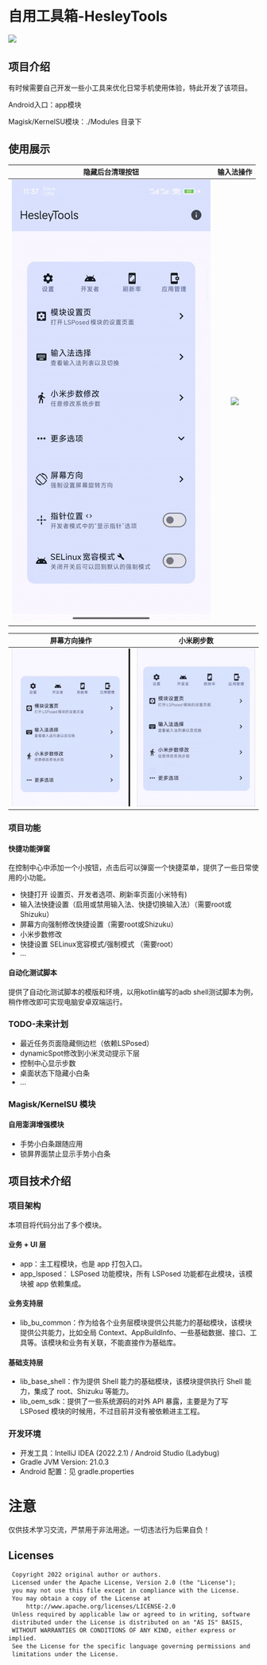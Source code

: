 # 自用工具箱-HesleyTools

![](https://img.shields.io/hexpm/l/plug.svg)

## 项目介绍

有时候需要自己开发一些小工具来优化日常手机使用体验，特此开发了该项目。

Android入口：app模块

Magisk/KernelSU模块：./Modules 目录下

## 使用展示

|            隐藏后台清理按钮             |          输入法操作           |
|:-------------------------------:|:------------------------:|
| ![](docs/images/hide_clean.gif) | ![](docs/images/ime.gif) |

|           屏幕方向操作            |           小米刷步数            |
|:---------------------------:|:--------------------------:|
| ![](docs/images/screen.gif) | ![](docs/images/steps.gif) |

### 项目功能

#### 快捷功能弹窗

在控制中心中添加一个小按钮，点击后可以弹窗一个快捷菜单，提供了一些日常使用的小功能。

- 快捷打开 设置页、开发者选项、刷新率页面(小米特有)
- 输入法快捷设置（启用或禁用输入法、快捷切换输入法）（需要root或Shizuku）
- 屏幕方向强制修改快捷设置（需要root或Shizuku）
- 小米步数修改
- 快捷设置 SELinux宽容模式/强制模式 （需要root）
- ...

#### 自动化测试脚本

提供了自动化测试脚本的模版和环境，以用kotlin编写的adb shell测试脚本为例，稍作修改即可实现电脑安卓双端运行。

### TODO-未来计划

- 最近任务页面隐藏侧边栏（依赖LSPosed）
- dynamicSpot修改到小米灵动提示下层
- 控制中心显示步数
- 桌面状态下隐藏小白条
- ...

### Magisk/KernelSU 模块

#### 自用澎湃增强模块

- 手势小白条跟随应用
- 锁屏界面禁止显示手势小白条

## 项目技术介绍

### 项目架构

本项目将代码分出了多个模块。

#### 业务 + UI 层

- app：主工程模块，也是 app 打包入口。
- app_lsposed： LSPosed 功能模块，所有 LSPosed 功能都在此模块，该模块被 app 依赖集成。

#### 业务支持层

- lib_bu_common：作为给各个业务层模块提供公共能力的基础模块，该模块提供公共能力，比如全局
  Context、AppBuildInfo、一些基础数据、接口、工具等。该模块和业务有关联，不能直接作为基础库。

#### 基础支持层

- lib_base_shell：作为提供 Shell 能力的基础模块，该模块提供执行 Shell 能力，集成了 root、Shizuku 等能力。
- lib_oem_sdk：提供了一些系统源码的对外 API 暴露，主要是为了写 LSPosed 模块的时候用，不过目前并没有被依赖进主工程。

### 开发环境

- 开发工具：IntelliJ IDEA (2022.2.1) / Android Studio (Ladybug)
- Gradle JVM Version: 21.0.3
- Android 配置：见 gradle.properties

# 注意

仅供技术学习交流，严禁用于非法用途。一切违法行为后果自负！

## Licenses

```
 Copyright 2022 original author or authors.
 Licensed under the Apache License, Version 2.0 (the "License");
 you may not use this file except in compliance with the License.
 You may obtain a copy of the License at
     http://www.apache.org/licenses/LICENSE-2.0
 Unless required by applicable law or agreed to in writing, software
 distributed under the License is distributed on an "AS IS" BASIS,
 WITHOUT WARRANTIES OR CONDITIONS OF ANY KIND, either express or implied.
 See the License for the specific language governing permissions and
 limitations under the License.
```